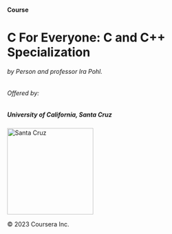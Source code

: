 <h4>Course</h4>
<h1>C For Everyone: C and C++ Specialization</h1>
<h6>by Person and professor Ira Pohl.</h6>
<h6>Offered by:</h6><h5>University of California, Santa Cruz</h5>
<img src="https://upload.wikimedia.org/wikipedia/commons/thumb/5/53/The_University_of_California_1868_UCSC.svg/1200px-The_University_of_California_1868_UCSC.svg.png" alt="Santa Cruz" width="200px">
<p>&copy; 2023 Coursera Inc.</p>
